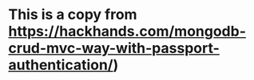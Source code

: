 This is a copy from https://hackhands.com/mongodb-crud-mvc-way-with-passport-authentication/)
====================
